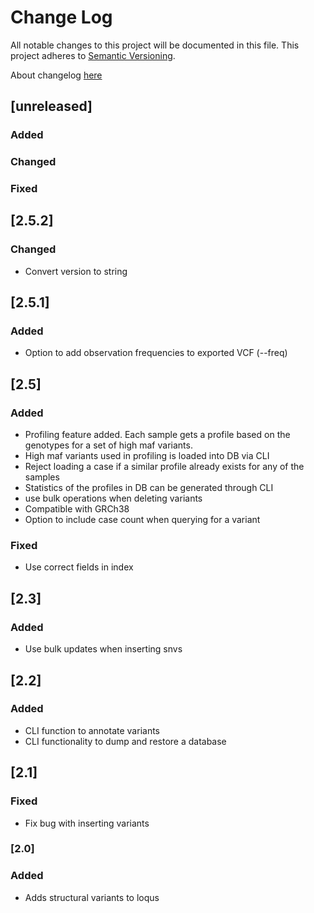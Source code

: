 # Change Log
All notable changes to this project will be documented in this file.
This project adheres to [Semantic Versioning](http://semver.org/).

About changelog [here](https://keepachangelog.com/en/1.0.0/)

## [unreleased]
### Added
### Changed
### Fixed

## [2.5.2]

### Changed
- Convert version to string

## [2.5.1]

### Added
- Option to add observation frequencies to exported VCF (--freq)

## [2.5]

### Added
- Profiling feature added. Each sample gets a profile based on the genotypes for
a set of high maf variants.
- High maf variants used in profiling is loaded into DB via CLI
- Reject loading a case if a similar profile already exists for any of the samples
- Statistics of the profiles in DB can be generated through CLI
- use bulk operations when deleting variants
- Compatible with GRCh38
- Option to include case count when querying for a variant

### Fixed
- Use correct fields in index

## [2.3]

### Added
- Use bulk updates when inserting snvs

## [2.2]

### Added
- CLI function to annotate variants
- CLI functionality to dump and restore a database

## [2.1]

### Fixed
- Fix bug with inserting variants

### [2.0]

### Added
- Adds structural variants to loqus
